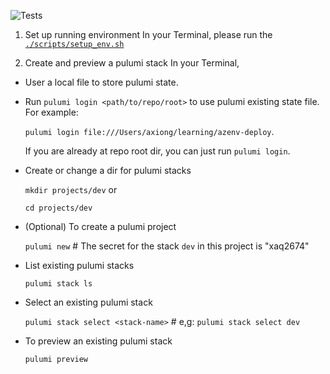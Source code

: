 ![Tests](.github/workflows/ci.yml/badge.svg)

1. Set up running environment
In your Terminal, please run the [`./scripts/setup_env.sh`](./scripts/setup_env.sh)

2. Create and preview a pulumi stack
In your Terminal,

* User a local file to store pulumi state.

* Run `pulumi login <path/to/repo/root>` to use pulumi existing state file. For example:

    `pulumi login file:///Users/axiong/learning/azenv-deploy`. 
    
    If you are already at repo root dir, you can just run `pulumi login`.

* Create or change a dir for pulumi stacks

    `mkdir projects/dev` or

    `cd projects/dev`

* (Optional) To create a pulumi project

    `pulumi new` # The secret for the stack `dev` in this project is "xaq2674"

* List existing pulumi stacks

    `pulumi stack ls`

* Select an existing pulumi stack

    `pulumi stack select <stack-name>` # e,g: `pulumi stack select dev`

* To preview an existing pulumi stack

    `pulumi preview`
